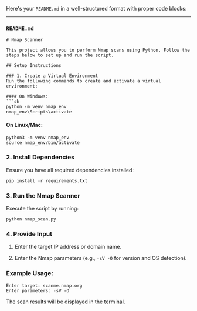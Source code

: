 Here's your `README.md` in a well-structured format with proper code blocks:

* * * * *

### `README.md`

```
# Nmap Scanner

This project allows you to perform Nmap scans using Python. Follow the steps below to set up and run the script.

## Setup Instructions

### 1. Create a Virtual Environment
Run the following commands to create and activate a virtual environment:

#### On Windows:
```sh
python -m venv nmap_env
nmap_env\Scripts\activate

```

#### On Linux/Mac:

```
python3 -m venv nmap_env
source nmap_env/bin/activate

```

### 2\. Install Dependencies

Ensure you have all required dependencies installed:

```
pip install -r requirements.txt

```

### 3\. Run the Nmap Scanner

Execute the script by running:

```
python nmap_scan.py

```

### 4\. Provide Input

1.  Enter the target IP address or domain name.

2.  Enter the Nmap parameters (e.g., `-sV -O` for version and OS detection).

### Example Usage:

```
Enter target: scanme.nmap.org
Enter parameters: -sV -O

```

The scan results will be displayed in the terminal.

